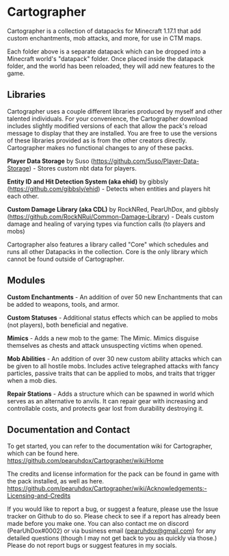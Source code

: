 # Cartographer
Cartographer is a collection of datapacks for Minecraft 1.17.1 that add custom enchantments, mob attacks, and more, for use in CTM maps.

Each folder above is a separate datapack which can be dropped into a Minecraft world's "datapack" folder. Once placed inside the datapack folder, and the world has been reloaded, they will add new features to the game.

## Libraries

Cartographer uses a couple different libraries produced by myself and other talented individuals. For your convenience, the Cartographer download includes slightly modified versions of each that allow the pack's reload message to display that they are installed. You are free to use the versions of these libraries provided as is from the other creators directly. Cartographer makes no functional changes to any of these packs.

**Player Data Storage** by Suso (https://github.com/5uso/Player-Data-Storage) - Stores custom nbt data for players.

**Entity ID and Hit Detection System (aka ehid)** by gibbsly (https://github.com/gibbsly/ehid) - Detects when entities and players hit each other.

**Custom Damage Library (aka CDL)** by RockNRed, PearUhDox, and gibbsly (https://github.com/RockNRui/Common-Damage-Library) - Deals custom damage and healing of varying types via function calls (to players and mobs)

Cartographer also features a library called "Core" which schedules and runs all other Datapacks in the collection. Core is the only library which cannot be found outside of Cartographer.

## Modules

**Custom Enchantments** - An addition of over 50 new Enchantments that can be added to weapons, tools, and armor.

**Custom Statuses** - Additional status effects which can be applied to mobs (not players), both beneficial and negative.

**Mimics** - Adds a new mob to the game: The Mimic. Mimics disguise themselves as chests and attack unsuspecting victims when opened.

**Mob Abilities** - An addition of over 30 new custom ability attacks which can be given to all hostile mobs. Includes active telegraphed attacks with fancy particles, passive traits that can be applied to mobs, and traits that trigger when a mob dies.

**Repair Stations** - Adds a structure which can be spawned in world which serves as an alternative to anvils. It can repair gear with increasing and controllable costs, and protects gear lost from durability destroying it.

## Documentation and Contact

To get started, you can refer to the documentation wiki for Cartographer, which can be found here.
https://github.com/pearuhdox/Cartographer/wiki/Home

The credits and license information for the pack can be found in game with the pack installed, as well as here.
https://github.com/pearuhdox/Cartographer/wiki/Acknowledgements:-Licensing-and-Credits

If you would like to report a bug, or suggest a feature, please use the Issue tracker on Github to do so. Please check to see if a report has already been made before you make one. You can also contact me on discord (PearUhDox#0002) or via business email (pearuhdox@gmail.com) for any detailed questions (though I may not get back to you as quickly via those.) Please do not report bugs or suggest features in my socials.
